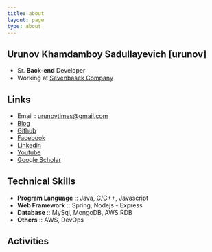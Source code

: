 ```yaml
---
title: about
layout: page
type: about
---
```


## Urunov Khamdamboy Sadullayevich [urunov]
- Sr. **Back-end** Developer
- Working at [Sevenbasek Company](https://sevenbasket.com/)

## Links
- Email : urunovtimes@gmail.com
- [Blog](https://urunov.github.io/upcoding)
- [Github](https://github.com/urunov)
- [Facebook](https://www.facebook.com/hamdamboy)
- [Linkedin](https://www.linkedin.com/hamdamboy)
- [Youtube](https://www.youtube.com/urunovtimes)
- [Google Scholar](https://scholar.google.co.kr/citations?hl=ko&user=IjOuIqoAAAAJ)

## Technical Skills
- **Program Language** :: Java, C/C++, Javascript
- **Web Framework** :: Spring, Nodejs - Express
- **Database** :: MySql, MongoDB, AWS RDB
- **Others** :: AWS, DevOps

## Activities

